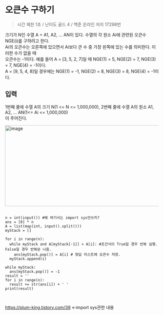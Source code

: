 오큰수 구하기 
=============
> 시간 제한 1초 / 난이도 골드 4 / 백준 온라인 저지 17298번

크기가 N인 수열 A = A1, A2, ... AN이 있다. 수열의 각 원소 Ai에 관련된 오큰수 NGE(i)를 구하려고 한다.  
Ai의 오큰수는 오른쪽에 있으면서 Ai보다 큰 수 중 가장 왼쪽에 있는 수를 의미한다. 이러한 수가 없을 때  
오큰수는 -1이다. 예를 들어 A = [3, 5, 2, 7]일 때 NGE(1) = 5, NGE(2) = 7, NGE(3) = 7, NGE(4) = -1이다.  
A = [9, 5, 4, 8]일 경우에는 NGE(1) = -1, NGE(2) = 8, NGE(3) = 8, NGE(4) = -1이다.  



입력 
--------
1번째 줄에 수열 A의 크기 N(1 <= N <= 1,000,000), 2번째 줄에 수열 A의 원소 A1, A2, ... AN(1<= Ai <= 1,000,000)  
이 주어진다.

 <img width="536" height="266" alt="image" src="https://github.com/user-attachments/assets/a512112f-5b2c-4eef-9aa9-7127c9ba3c8f" />

<pre>
<code>
n = int(input()) #왜 여기서는 import sys안쓰지? 
ans = [0] * n
A = list(map(int, input().split()))
myStack = []

for i in range(n):
  while myStack and A[myStack[-1]] < A[i]: #조건식이 True일 경우 반복 실행. False일 경우 반복문 나옴.
    ans[myStack.pop()] = A[i] # 정답 리스트에 오큰수 저장.
  myStack.append(i)

while myStack:
  ans[myStack.pop()] = -1
result = ''
for i in range(n):
  result += str(ans[i]) + ' '
print(result)
                                     
</code>
</pre>
<https://plum-king.tistory.com/39> <-import sys관한 내용
